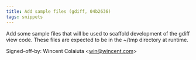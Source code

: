 ```yaml
---
title: Add sample files (gdiff, 04b2636)
tags: snippets
---
```


Add some sample files that will be used to scaffold development of the gdiff view code. These files are expected to be in the \~/tmp directory at runtime.

Signed-off-by: Wincent Colaiuta &lt;win@wincent.com&gt;
